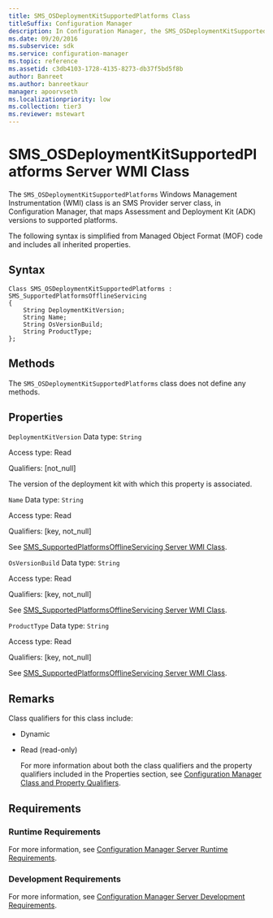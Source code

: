 ```yaml
---
title: SMS_OSDeploymentKitSupportedPlatforms Class
titleSuffix: Configuration Manager
description: In Configuration Manager, the SMS_OSDeploymentKitSupportedPlatforms Windows Management Instrumentation class is an SMS Provider server class that maps Assessment and Deployment Kit versions to supported platforms.
ms.date: 09/20/2016
ms.subservice: sdk
ms.service: configuration-manager
ms.topic: reference
ms.assetid: c3db4103-1728-4135-8273-db37f5bd5f8b
author: Banreet
ms.author: banreetkaur
manager: apoorvseth
ms.localizationpriority: low
ms.collection: tier3
ms.reviewer: mstewart
---
```

# SMS_OSDeploymentKitSupportedPlatforms Server WMI Class
The `SMS_OSDeploymentKitSupportedPlatforms` Windows Management Instrumentation (WMI) class is an SMS Provider server class, in Configuration Manager, that maps Assessment and Deployment Kit (ADK) versions to supported platforms.

 The following syntax is simplified from Managed Object Format (MOF) code and includes all inherited properties.

## Syntax

```
Class SMS_OSDeploymentKitSupportedPlatforms : SMS_SupportedPlatformsOfflineServicing
{
    String DeploymentKitVersion;
    String Name;
    String OsVersionBuild;
    String ProductType;
};

```

## Methods
 The `SMS_OSDeploymentKitSupportedPlatforms` class does not define any methods.

## Properties
 `DeploymentKitVersion`
 Data type: `String`

 Access type: Read

 Qualifiers: [not_null]

 The version of the deployment kit with which this property is associated.

 `Name`
 Data type: `String`

 Access type: Read

 Qualifiers: [key, not_null]

 See [SMS_SupportedPlatformsOfflineServicing Server WMI Class](../../../develop/reference/core/servers/configure/sms_supportedplatformsofflineservicing-server-wmi-class.md).

 `OsVersionBuild`
 Data type: `String`

 Access type: Read

 Qualifiers: [key, not_null]

 See [SMS_SupportedPlatformsOfflineServicing Server WMI Class](../../../develop/reference/core/servers/configure/sms_supportedplatformsofflineservicing-server-wmi-class.md).

 `ProductType`
 Data type: `String`

 Access type: Read

 Qualifiers: [key, not_null]

 See [SMS_SupportedPlatformsOfflineServicing Server WMI Class](../../../develop/reference/core/servers/configure/sms_supportedplatformsofflineservicing-server-wmi-class.md).

## Remarks
 Class qualifiers for this class include:

- Dynamic

- Read (read-only)

  For more information about both the class qualifiers and the property qualifiers included in the Properties section, see [Configuration Manager Class and Property Qualifiers](../../../develop/reference/misc/class-and-property-qualifiers.md).

## Requirements

### Runtime Requirements
 For more information, see [Configuration Manager Server Runtime Requirements](../../../develop/core/reqs/server-runtime-requirements.md).

### Development Requirements
 For more information, see [Configuration Manager Server Development Requirements](../../../develop/core/reqs/server-development-requirements.md).
